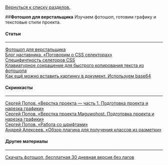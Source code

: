 [Вернуться к списку разделов.](../README.md)

##**Фотошоп для верстальщика**
Изучаем фотошоп, готовим графику и текстовые стили проекта.

#### Статьи
----------
[Фотошоп для верстальщика](https://htmlacademy.ru/blog/51)<br>
[Блог наставника. «Поговорим о CSS селекторах»](../articles/css-селекторы/article.md)<br>
[Специфичтность селеторов CSS](http://sixrevisions.com/css/css-specificity/)<br>
[Клавиатурное сокращение для быстрого копирования текста из фотошопа](https://gist.github.com/praveenvijayan/b4c367f4b903a3f9f250)<br>
[Как ещё можно вставить картинку в документ. Используем base64](http://front-end.su/2015/09/08/image-to-base64/)

#### Скринкасты
----------
[Сергей Попов. «Верстка проекта — часть 1. Подготовка проекта и нарезка графики»](https://youtu.be/zugLe8Xrpd8)<br>
[Сергей Попов. «Верстка проекта Maguwohost. Подготовка проекта и нарезка графики»](http://www.youtube.com/watch?v=LpnEKBiONRg)<br>
[Сергей Попов. «Работа со шрифтами»](https://youtu.be/vXxOcCBLX4w)<br>
[Андрей Алексеев. «Обзор плагина для получения классов из разметки»](https://youtu.be/PI9_XGKoVP8)<br>

#### Другие материалы
----------
[Скачать фотошоп, бесплатная 30 дневная версия без лагов](https://creative.adobe.com/ru/products/download/photoshop)
